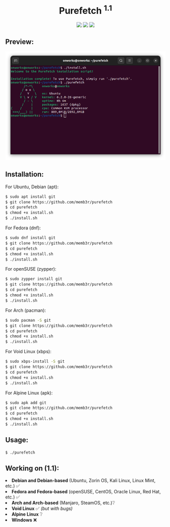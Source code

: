 <h1 align="center">Purefetch <sup>1.1</sup></h1>
<p align="center">
  <img src="https://img.shields.io/github/repo-size/memb3r/purefetch"> <img src="https://img.shields.io/github/languages/top/memb3r/purefetch?color=green"> <img src="https://img.shields.io/github/last-commit/memb3r/purefetch">
</p>

<h2>Preview: </h2>
<p align="center"><img src="window.png"></p>

<h2>Installation: </h2>

<p>For Ubuntu, Debian (apt):</p>

```bash
$ sudo apt install git
$ git clone https://github.com/memb3r/purefetch
$ cd purefetch
$ chmod +x install.sh
$ ./install.sh
```

<p>For Fedora (dnf):</p>

```bash
$ sudo dnf install git
$ git clone https://github.com/memb3r/purefetch
$ cd purefetch
$ chmod +x install.sh
$ ./install.sh
```

<p>For openSUSE (zypper):</p>

```bash
$ sudo zypper install git
$ git clone https://github.com/memb3r/purefetch
$ cd purefetch
$ chmod +x install.sh
$ ./install.sh
```

<p>For Arch (pacman):</p>

```bash
$ sudo pacman -S git
$ git clone https://github.com/memb3r/purefetch
$ cd purefetch
$ chmod +x install.sh
$ ./install.sh
```

<p>For Void Linux (xbps):</p>

```bash
$ sudo xbps-install -S git
$ git clone https://github.com/memb3r/purefetch
$ cd purefetch
$ chmod +x install.sh
$ ./install.sh
```

<p>For Alpine Linux (apk):</p>

```bash
$ sudo apk add git
$ git clone https://github.com/memb3r/purefetch
$ cd purefetch
$ chmod +x install.sh
$ ./install.sh
```

<h2>Usage:</h2>

```bash
$ ./purefetch
```

<h2>Working on (1.1):</h2>
<li><b>Debian and Debian-based</b> (Ubuntu, Zorin OS, Kali Linux, Linux Mint, etc.) ✅</li>
<li><b>Fedora and Fedora-based</b> (openSUSE, CentOS, Oracle Linux, Red Hat, etc.) ✅</li>
<li><b>Arch and Arch-based</b> (Manjaro, SteamOS, etc.)❔</li>
<li><b>Void Linux</b> ✅ <i>(but with bugs)</i></li>
<li><b>Alpine Linux</b> ❔</li>
<li><b>Windows</b> ❌</li>
